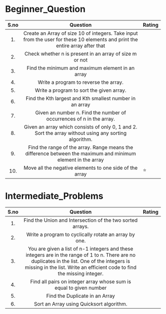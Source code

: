# Beginner_Question

| S.no  | Question  | Rating  |
|:-:|:-:|---|
| 1.  | Create an Array of size 10 of integers. Take input from the user for these 10 elements and print the entire array after that  |   |
| 2.  | Check whether n is present in an array of size m or not  |   |
| 3.  |  Find the minimum and maximum element in an array |   |
| 4.  | Write a program to reverse the array.  |   |
|  5. | Write a program to sort the given array.  |   |
| 6. |  Find the Kth largest and Kth smallest number in an array |   |
| 7.  | Given an number n. Find the number of occurrences of n in the array.  |   |
|  8. | Given an array which consists of only 0, 1 and 2. Sort the array without using any sorting algorithm.  |   |
|  9. | Find the range of the array. Range means the difference between the maximum and minimum element in the array  |   |
|  10. |  Move all the negative elements to one side of the array |  ⭐ |

# Intermediate_Problems

| S.no  | Question  | Rating  |
|:-:|:-:|---|
|1.|Find the Union and Intersection of the two sorted arrays.||
|2.|Write a program to cyclically rotate an array by one.| |
|3.|You are given a list of n-1 integers and these integers are in the range of 1 to n. There are no duplicates in the list. One of the integers is missing in the list. Write an efficient code to find the missing integer.||
|4.| Find all pairs on integer array whose sum is equal to given number| |
|5.|Find the Duplicate in an Array||
|6.|Sort an Array using Quicksort algorithm.||